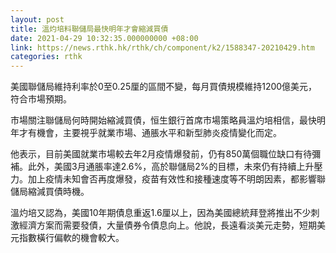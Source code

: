 ```yaml
---
layout: post
title: 溫灼培料聯儲局最快明年才會縮減買債
date: 2021-04-29 10:32:35.000000000 +08:00
link: https://news.rthk.hk/rthk/ch/component/k2/1588347-20210429.htm
categories: rthk
---
```


美國聯儲局維持利率於0至0.25厘的區間不變，每月買債規模維持1200億美元，符合市場預期。

市場關注聯儲局何時開始縮減買債，恒生銀行首席市場策略員溫灼培相信，最快明年才有機會，主要視乎就業市場、通脹水平和新型肺炎疫情變化而定。

他表示，目前美國就業市場較去年2月疫情爆發前，仍有850萬個職位缺口有待彌補。此外，美國3月通脹率達2.6%，高於聯儲局2%的目標，未來仍有持續上升壓力。加上疫情未知會否再度爆發，疫苗有效性和接種速度等不明朗因素，都影響聯儲局縮減買債時機。

溫灼培又認為，美國10年期債息重返1.6厘以上，因為美國總統拜登將推出不少刺激經濟方案而需要發債，大量債券令債息向上。他說，長遠看淡美元走勢，短期美元指數橫行偏軟的機會較大。

